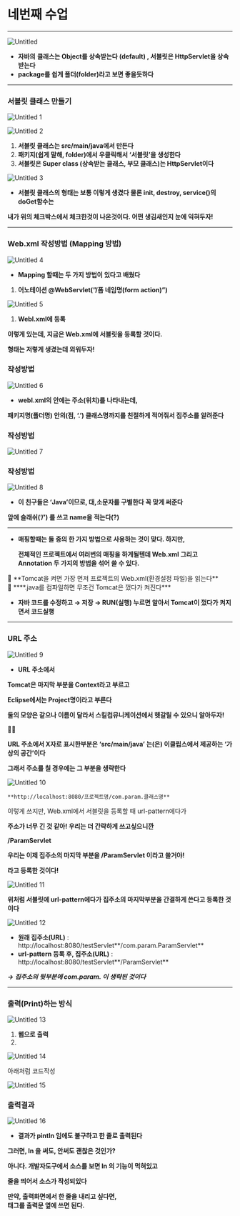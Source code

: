 # 네번째 수업

---

![Untitled](https://user-images.githubusercontent.com/80089860/159038389-362eee2a-7229-4413-9569-0f53bf062b14.png)


- **자바의** **클래스는 Object를 상속받는다 (default) , 서블릿은 HttpServlet을 상속 받는다**
- **package를 쉽게 폴더(folder)라고 보면 좋을듯하다**

---

### 서블릿 클래스 만들기

![Untitled 1](https://user-images.githubusercontent.com/80089860/159038403-013c48cc-e1d1-4b44-a509-15a89957f411.png)

![Untitled 2](https://user-images.githubusercontent.com/80089860/159038421-8271f775-2b1c-4504-a188-61306c63f57f.png)

1. **서블릿 클래스는 src/main/java에서 만든다**
2. **패키지(쉽게 말해, folder)에서 우클릭해서 ‘서블릿’을 생성한다**
3. **서블릿은 Super class (상속받는 클래스, 부모 클래스)는 HttpServlet이다**

![Untitled 3](https://user-images.githubusercontent.com/80089860/159038463-a2d650dc-3128-423c-adab-f26d2a8e5ea6.png)

- **서블릿 클래스의 형태는 보통 이렇게 생겼다 물론 init, destroy, service()의 doGet함수는**

**내가 위의 체크박스에서 체크한것이 나온것이다. 어떤 생김새인지 눈에 익혀두자!**

---

### Web.xml 작성방법 (Mapping 방법)

![Untitled 4](https://user-images.githubusercontent.com/80089860/159038489-29ebc672-45d5-4eac-80e3-8657f1f699f9.png)

- **Mapping 할때는 두 가지 방법이 있다고 배웠다**
1. **어노테이션 @WebServlet(”/폼 네임명(form action)”)**

![Untitled 5](https://user-images.githubusercontent.com/80089860/159038513-81e104e3-cbbc-4fff-b29b-11f869dd64d1.png)

1. **Webl.xml에 등록**

**이렇게 있는데, 지금은 Web.xml에 서블릿을 등록할 것이다.**

**형태는 저렇게 생겼는데 외워두자!**

### <servlet-class></servlet-class> 작성방법

![Untitled 6](https://user-images.githubusercontent.com/80089860/159038543-4e392103-6b88-467d-9ff4-79cff9a15e87.png)

- **webl.xml의 <servlet-class></servlet-class> 안에는 주소(위치)를 나타내는데,**

**패키지명(폴더명) 안의(점, ‘.’) 클래스명까지를 친절하게 적어줘서 집주소를 알려준다**

### <servlet-name></servlet-name> 작성방법

![Untitled 7](https://user-images.githubusercontent.com/80089860/159038578-6c4863dc-9f03-4acd-a416-41d6bf3b94cc.png)

### <url-pattern></url-pattern> 작성방법

![Untitled 8](https://user-images.githubusercontent.com/80089860/159038595-b07174ba-7b9d-4544-bb68-4ebab85981f2.png)

- **이 친구들은 ‘Java’이므로, 대,소문자를 구별한다 꼭 맞게 써준다**

**앞에 슬래쉬(’/’) 를 쓰고 name을 적는다(?)**

---

- **매핑할때는 둘 중의 한 가지 방법으로 사용하는 것이 맞다. 하지만,**
    
    **전체적인 프로젝트에서 여러번의 매핑을 하게될텐데 Web.xml 그리고 Annotation 두 가지의 방법을 섞어 쓸 수 있다.**
    

<aside>
😬 **Tomcat을 켜면 가장 먼저 프로젝트의 Web.xml(환경설정 파일)을 읽는다**

</aside>

<aside>
😬 ****.java를 컴파일하면 무조건 Tomcat은 껐다가 켜진다***

</aside>

- **자바 코드를 수정하고 → 저장 → RUN(실행) 누르면 알아서 Tomcat이 껐다가 켜지면서 코드실행**

---

### URL 주소

![Untitled 9](https://user-images.githubusercontent.com/80089860/159038619-041d38b4-eba0-4ad9-ac34-9df7a79c69c5.png)

- **URL 주소에서**

**Tomcat은 마지막 부분을 Context라고 부르고**

**Eclipse에서는 Project명이라고 부른다**

**둘의 모양은 같으나 이름이 달라서 스킬컴뮤니케이션에서 헷갈릴 수 있으니 알아두자!**

📌📌

**URL 주소에서 X자로 표시한부분은 ‘src/main/java’ 는(은) 이클립스에서 제공하는 ‘가상의 공간’이다**

**그래서 주소를 칠 경우에는 그 부분을 생략한다**

![Untitled 10](https://user-images.githubusercontent.com/80089860/159038657-481cc94a-4376-4ee8-93a1-b79edf6ef377.png)

```
**http://localhost:8080/프로젝트명/com.param.클래스명**
```

이렇게 쓰지만, Web.xml에서 서블릿을 등록할 때 url-pattern에다가

**주소가 너무 긴 것 같아! 우리는 더 간략하게 쓰고싶으니깐**

<url-pattern> **/ParamServlet** </url-patter>

**우리는 이제 집주소의 마지막 부분을 /ParamServlet 이라고 쓸거야!**

**라고 등록한 것이다!**

![Untitled 11](https://user-images.githubusercontent.com/80089860/159038687-dd1b3a45-7c25-4f53-b7cc-e78a3958f86a.png)

**위처럼 서블릿에 url-pattern에다가 집주소의 마지막부분을 간결하게 쓴다고 등록한 것이다**

![Untitled 12](https://user-images.githubusercontent.com/80089860/159038714-6f564788-76a3-4dfc-8cce-2b7fa9351203.png)

- **원래 집주소(URL)** : http://localhost:8080/testServlet**/com.param.ParamServlet**
- **url-pattern 등록 후, 집주소(URL)** : http://localhost:8080/testServlet**/ParamServlet**

***→ 집주소의 뒷부분에 com.param. 이 생략된 것이다***

---

### 출력(Print)하는 방식

![Untitled 13](https://user-images.githubusercontent.com/80089860/159038738-09315a71-fb02-48a4-aa69-8d1351a79904.png)

1. **웹으로 출력**
2. 
![Untitled 14](https://user-images.githubusercontent.com/80089860/159038761-8b496134-f238-4ac4-bf37-4b5e76896ec7.png)

아래처럼 코드작성

![Untitled 15](https://user-images.githubusercontent.com/80089860/159038784-753c4315-7aba-4fad-a690-caf98ea7fe23.png)

### 출력결과

![Untitled 16](https://user-images.githubusercontent.com/80089860/159038796-8f0a713a-2275-4175-96f4-0e03365b2012.png)

- **결과가 pintln 임에도 불구하고 한 줄로 출력된다**

**그러면, ln 을 써도, 안써도 괜찮은 것인가?**

**아니다. 개발자도구에서 소스를 보면 ln 의 기능이 먹혀있고**

**줄을 띄어서 소스가 작성되있다**

**만약, 출력화면에서 한 줄을 내리고 싶다면, <br> 태그를 출력문 옆에 쓰면 된다.**
